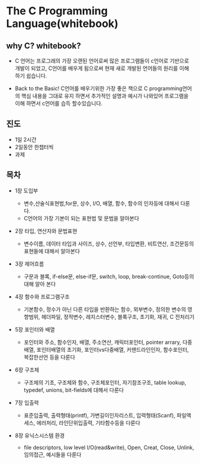 # The C Programming Language(whitebook)

## why C? whitebook?
- C 언어는 프로그래의 가장 오랜된 언어로써 많은 프로그램들이 c언어로 기반으로 개발이 되었고, C언어를 배우게 됨으로써 현재 새로 개발된 언어들의 원리를 이해 하기 쉽습니다.

- Back to the Basic!
C언어를 배우기위한 가장 좋은 책으로 C programming언어의 핵심 내용을 그대로 유지 하면서 추가적인 설명과 예시가 나와있어 프로그램을 이해 하면서 c언어를 습득 할수있습니다.

## 진도
- 1일 2시간 
- 2일동안 한챕터씩
- 과제

## 목차 
- 1장 도입부
  - 변수,산술식표현법,for문, 상수, I/O, 배열, 함수, 함수의 인자등에 대해서 다룬다.
  - C언어의 가장 기본이 되는 표현법 및 문법을 알아본다

- 2장 타입, 연산자와 문법표현
  - 변수이름, 데이터 타입과 사이즈, 상수, 선언부, 타입변환, 비트연산, 조건문등의 표현들에 대해서 알아본다

- 3장 제어흐름
  - 구문과 블록, if-else문, else-if문, switch, loop, break-continue, Goto등의 대해 알아 본다 

- 4장 함수와 프로그램구조
  - 기본함수, 정수가 아닌 다른 타입을 반환하는 함수, 외부변수, 정의한 변수의 영향범위, 헤더파일, 정적변수, 레지스터변수, 블록구조, 초기화, 재귀, C 전처리기

- 5장 포인터와 배열
  - 포인터와 주소, 함수인자, 배열, 주소연산, 캐릭터포인터, pointer arrary, 다중배열, 포인터배열의 초기화, 포인터vs다중배열, 커맨드라인인자, 함수포인터, 복잡한선언 등을 다룬다

- 6장 구조체
  - 구조체의 기초, 구조체와 함수, 구조체포인터, 자기참조구조, table lookup, typedef, unions, bit-fields에 대해서 다룬다

- 7장 입출력
  - 표준입출력, 출력형태(printf), 가변길이인자리스트, 입력형태(Scanf), 파일액세스, 에러처리, 라인단위입출력, 기타함수등을 다룬다

- 8장 유닉스시스템 환경
  - file descriptors, low level I/O(read&write), Open, Creat, Close, Unlink, 임의접근, 예시들을 다룬다
